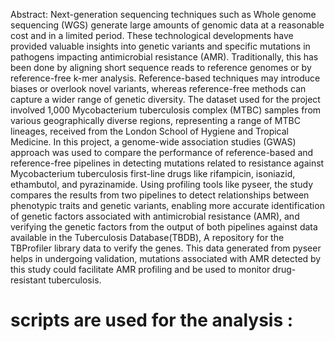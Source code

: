 Abstract:
Next-generation sequencing techniques such as Whole genome sequencing (WGS) generate large amounts of genomic data at a reasonable cost and in a limited period. These technological developments have provided valuable insights into genetic variants and specific mutations in pathogens impacting antimicrobial resistance (AMR). Traditionally, this has been done by aligning short sequence reads to reference genomes or by reference-free k-mer analysis. Reference-based techniques may introduce biases or overlook novel variants, whereas reference-free methods can capture a wider range of genetic diversity. The dataset used for the project involved 1,000 Mycobacterium tuberculosis complex (MTBC) samples from various geographically diverse regions, representing a range of MTBC lineages, received from the London School of Hygiene and Tropical Medicine.  In this project, a genome-wide association studies (GWAS) approach was used to compare the performance of reference-based and reference-free pipelines in detecting mutations related to resistance against Mycobacterium tuberculosis first-line drugs like rifampicin, isoniazid, ethambutol, and pyrazinamide. Using profiling tools like pyseer, the study compares the results from two pipelines to detect relationships between phenotypic traits and genetic variants, enabling more accurate identification of genetic factors associated with antimicrobial resistance (AMR), and verifying the genetic factors from the output of both pipelines against data available in the Tuberculosis Database(TBDB),  A  repository for the TBProfiler library data to verify the genes. This data generated from pyseer helps in undergoing validation, mutations associated with AMR detected by this study could facilitate AMR profiling and be used to monitor drug-resistant tuberculosis.
# scripts are used for the analysis :

